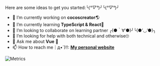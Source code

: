 Here are some ideas to get you started:╰(*°▽°*)╯╰(*°▽°*)╯
- 🔭 I’m currently working on **cocoscreator**🌎
- 🌱 I’m currently learning **TypeScript & React**🦝
- 👯 I’m looking to collaborate on learning partner ╭(●｀∀′●)╯╰(●’◡’●)╮
- 🤔 I’m looking for help with both technical and otherwise🙄
- 💬 Ask me about **Vue** 🙉
- 📫 How to reach me｜д•´)!!: **[My personal website](https://ying-xi.vercel.app/)**

![Metrics](https://metrics.lecoq.io/Basilosauridae?template=classic&base.header=0&base.activity=0&base.community=0&base.repositories=0&base.metadata=0&isocalendar=1&languages=1&stars=1&achievements=1&base.indepth=false&base.hireable=false&isocalendar.duration=half-year&languages.limit=8&languages.threshold=0%25&languages.other=false&languages.colors=github&languages.sections=most-used&languages.indepth=false&languages.analysis.timeout=15&languages.categories=markup%2C%20programming&languages.recent.categories=markup%2C%20programming&languages.recent.load=300&languages.recent.days=14&stars.limit=4&achievements.threshold=C&achievements.secrets=true&achievements.display=detailed&achievements.limit=0&config.timezone=Asia%2FShanghai)
<!--
**Basilosauridae/Basilosauridae** is a ✨ _special_ ✨ repository because its `README.md` (this file) appears on your GitHub profile.
Here are some ideas to get you started:
- 🔭 I’m currently working on ...
- 🌱 I’m currently learning ...
- 👯 I’m looking to collaborate on ...
- 🤔 I’m looking for help with ...
- 💬 Ask me about ...
- 📫 How to reach me: ...
- 😄 Pronouns: ...
- ⚡ Fun fact: ...
-->
